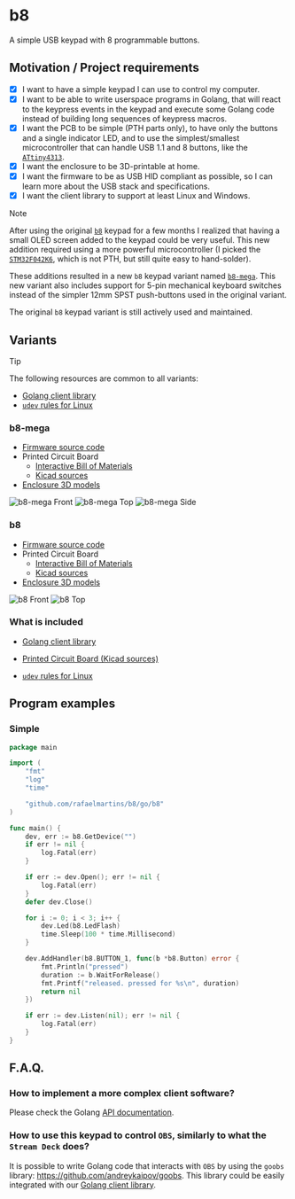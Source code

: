 # b8

A simple USB keypad with 8 programmable buttons.


## Motivation / Project requirements

- [x] I want to have a simple keypad I can use to control my computer.
- [x] I want to be able to write userspace programs in Golang, that will react to the keypress events in the keypad and execute some Golang code instead of building long sequences of keypress macros.
- [x] I want the PCB to be simple (PTH parts only), to have only the buttons and a single indicator LED, and to use the simplest/smallest microcontroller that can handle USB 1.1 and 8 buttons, like the [`ATtiny4313`](https://www.microchip.com/en-us/product/attiny4313).
- [x] I want the enclosure to be 3D-printable at home.
- [x] I want the firmware to be as USB HID compliant as possible, so I can learn more about the USB stack and specifications.
- [x] I want the client library to support at least Linux and Windows.

> [!NOTE]
> After using the original [`b8`](#b8) keypad for a few months I realized that having a small OLED screen added to the keypad could be very useful. This new addition required using a more powerful microcontroller (I picked the [`STM32F042K6`](https://www.st.com/en/microcontrollers-microprocessors/stm32f042k6.html), which is not PTH, but still quite easy to hand-solder).
>
> These additions resulted in a new `b8` keypad variant named [`b8-mega`](#b8-mega). This new variant also includes support for 5-pin mechanical keyboard switches instead of the simpler 12mm SPST push-buttons used in the original variant.
>
> The original `b8` keypad variant is still actively used and maintained.


## Variants

> [!TIP]
> The following resources are common to all variants:
>
> - [Golang client library](./go/b8/)
> - [`udev` rules for Linux](./share/udev/)


### b8-mega

- [Firmware source code](./firmware/b8-mega/)
- Printed Circuit Board
  - [Interactive Bill of Materials](https://rafaelmartins.github.io/b8/ibom/b8-mega.html)
  - [Kicad sources](./pcb/b8-mega/)
- [Enclosure 3D models](./3d-models/b8-mega/)

![b8-mega Front](./share/images/b8-mega/front.jpg)
![b8-mega Top](./share/images/b8-mega/top.jpg)
![b8-mega Side](./share/images/b8-mega/side.jpg)


### b8

- [Firmware source code](./firmware/b8/)
- Printed Circuit Board
  - [Interactive Bill of Materials](https://rafaelmartins.github.io/b8/ibom/b8.html)
  - [Kicad sources](./pcb/b8/)
- [Enclosure 3D models](./3d-models/b8/)

![b8 Front](./share/images/b8/front.jpg)
![b8 Top](./share/images/b8/top.jpg)


### What is included

- [Golang client library](./go/b8/)
- [Printed Circuit Board (Kicad sources)](./pcb/)

- [`udev` rules for Linux](./share/udev/)


## Program examples

### Simple

```go
package main

import (
	"fmt"
	"log"
	"time"

	"github.com/rafaelmartins/b8/go/b8"
)

func main() {
	dev, err := b8.GetDevice("")
	if err != nil {
		log.Fatal(err)
	}

	if err := dev.Open(); err != nil {
		log.Fatal(err)
	}
	defer dev.Close()

	for i := 0; i < 3; i++ {
		dev.Led(b8.LedFlash)
		time.Sleep(100 * time.Millisecond)
	}

	dev.AddHandler(b8.BUTTON_1, func(b *b8.Button) error {
		fmt.Println("pressed")
		duration := b.WaitForRelease()
		fmt.Printf("released. pressed for %s\n", duration)
		return nil
	})

	if err := dev.Listen(nil); err != nil {
		log.Fatal(err)
	}
}
```


## F.A.Q.

### How to implement a more complex client software?

Please check the Golang [API documentation](https://pkg.go.dev/github.com/rafaelmartins/b8/go/b8).

### How to use this keypad to control `OBS`, similarly to what the `Stream Deck` does?

It is possible to write Golang code that interacts with `OBS` by using the `goobs` library: https://github.com/andreykaipov/goobs. This library could be easily integrated with our [Golang client library](./go/b8/).
